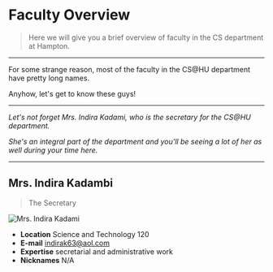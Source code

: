 # Faculty Overview

> Here we will give you a brief overview of faculty in the CS department at Hampton.

---

For some strange reason, most of the faculty in the CS@HU department have pretty long names.

Anyhow, let's get to know these guys!

---

*Let's not forget Mrs. Indira Kadami, who is the secretary for the CS@HU department.*

*She's an integral part of the department and you'll be seeing a lot of her as well during your time here.*

---

## Mrs. Indira Kadambi

> The Secretary

![Mrs. Indira Kadami](https://huacm.files.wordpress.com/2015/03/img_0351.jpg)

- **Location** Science and Technology 120
- **E-mail** indirak63@aol.com
- **Expertise** secretarial and administrative work
- **Nicknames** N/A
